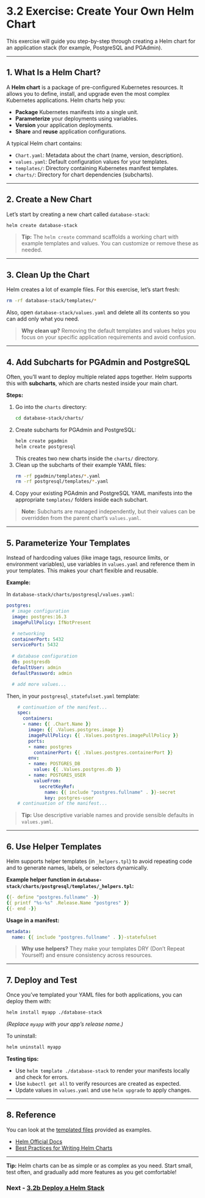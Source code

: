 # 3.2 Exercise: Create Your Own Helm Chart

This exercise will guide you step-by-step through creating a Helm chart for an application stack (for example, PostgreSQL and PGAdmin). 

---

## 1. What Is a Helm Chart?

A **Helm chart** is a package of pre-configured Kubernetes resources. It allows you to define, install, and upgrade even the most complex Kubernetes applications. Helm charts help you:

- **Package** Kubernetes manifests into a single unit.
- **Parameterize** your deployments using variables.
- **Version** your application deployments.
- **Share** and **reuse** application configurations.

A typical Helm chart contains:

- `Chart.yaml`: Metadata about the chart (name, version, description).
- `values.yaml`: Default configuration values for your templates.
- `templates/`: Directory containing Kubernetes manifest templates.
- `charts/`: Directory for chart dependencies (subcharts).

---

## 2. Create a New Chart

Let’s start by creating a new chart called `database-stack`:

```sh
helm create database-stack
```

> **Tip:** The `helm create` command scaffolds a working chart with example templates and values. You can customize or remove these as needed.

---

## 3. Clean Up the Chart

Helm creates a lot of example files. For this exercise, let’s start fresh:

```sh
rm -rf database-stack/templates/*
```

Also, open `database-stack/values.yaml` and delete all its contents so you can add only what you need.

> **Why clean up?** Removing the default templates and values helps you focus on your specific application requirements and avoid confusion.

---

## 4. Add Subcharts for PGAdmin and PostgreSQL

Often, you’ll want to deploy multiple related apps together. Helm supports this with **subcharts**, which are charts nested inside your main chart.

**Steps:**

1. Go into the `charts` directory:
    ```sh
    cd database-stack/charts/
    ```
2. Create subcharts for PGAdmin and PostgreSQL:
    ```sh
    helm create pgadmin
    helm create postgresql
    ```
    This creates two new charts inside the `charts/` directory.
3. Clean up the subcharts of their example YAML files:
    ```sh
    rm -rf pgadmin/templates/*.yaml
    rm -rf postgresql/templates/*.yaml
    ```
4. Copy your existing PGAdmin and PostgreSQL YAML manifests into the appropriate `templates/` folders inside each subchart.

> **Note:** Subcharts are managed independently, but their values can be overridden from the parent chart’s `values.yaml`.

---

## 5. Parameterize Your Templates

Instead of hardcoding values (like image tags, resource limits, or environment variables), use variables in `values.yaml` and reference them in your templates. This makes your chart flexible and reusable.

**Example:**

In `database-stack/charts/postgresql/values.yaml`:

```yaml
postgres:
  # image configuration
  image: postgres:16.3
  imagePullPolicy: IfNotPresent

  # networking
  containerPort: 5432
  servicePort: 5432
  
  # database configuration
  db: postgresdb
  defaultUser: admin
  defaultPassword: admin

  # add more values...
```

Then, in your `postgresql_statefulset.yaml` template:

```yaml
    # continuation of the manifest...
    spec:
      containers:
      - name: {{ .Chart.Name }}
        image: {{ .Values.postgres.image }}
        imagePullPolicy: {{ .Values.postgres.imagePullPolicy }}
        ports:
        - name: postgres
          containerPort: {{ .Values.postgres.containerPort }}
        env:
        - name: POSTGRES_DB
          value: {{ .Values.postgres.db }}
        - name: POSTGRES_USER
          valueFrom:
            secretKeyRef:
              name: {{ include "postgres.fullname" . }}-secret
              key: postgres-user
    # continuation of the manifest...
```

> **Tip:** Use descriptive variable names and provide sensible defaults in `values.yaml`.

---

## 6. Use Helper Templates

Helm supports helper templates (in `_helpers.tpl`) to avoid repeating code and to generate names, labels, or selectors dynamically.

**Example helper function in `database-stack/charts/postgresql/templates/_helpers.tpl`:**

```yaml
{{- define "postgres.fullname" -}}
{{ printf "%s-%s" .Release.Name "postgres" }}
{{- end -}}
```

**Usage in a manifest:**

```yaml
metadata:
  name: {{ include "postgres.fullname" . }}-statefulset
```

> **Why use helpers?** They make your templates DRY (Don’t Repeat Yourself) and ensure consistency across resources.

---

## 7. Deploy and Test

Once you’ve templated your YAML files for both applications, you can deploy them with:

```sh
helm install myapp ./database-stack
```
*(Replace `myapp` with your app’s release name.)*

To uninstall:

```sh
helm uninstall myapp
```

**Testing tips:**

- Use `helm template ./database-stack` to render your manifests locally and check for errors.
- Use `kubectl get all` to verify resources are created as expected.
- Update values in `values.yaml` and use `helm upgrade` to apply changes.

---

## 8. Reference

You can look at the [templated files](./database-stack/charts/postgresql/templates/postgresql_statefulset.yaml) provided as examples.

- [Helm Official Docs](https://helm.sh/docs/)
- [Best Practices for Writing Helm Charts](https://helm.sh/docs/chart_best_practices/)

---

**Tip:** Helm charts can be as simple or as complex as you need. Start small, test often, and gradually add more features as you get comfortable!

### Next - [3.2b Deploy a Helm Stack](./deploy.md)
